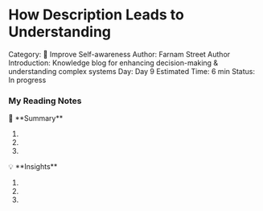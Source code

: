 # How Description Leads to Understanding

Category: 🧠 Improve Self-awareness
Author: Farnam Street
Author Introduction: Knowledge blog for enhancing decision-making & understanding complex systems
Day: Day 9
Estimated Time: 6 min
Status: In progress

### My Reading Notes

<aside>
📃 **Summary**

</aside>

1. 
2. 
3. 

<aside>
💡 **Insights**

</aside>

1. 
2. 
3.